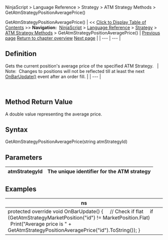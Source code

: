 ﻿
NinjaScript \> Language Reference \> Strategy \> ATM Strategy Methods \> GetAtmStrategyPositionAveragePrice()

GetAtmStrategyPositionAveragePrice()
| \<\< [Click to Display Table of Contents](getatmstrategypositionaveragep.md) \>\> **Navigation:**     [NinjaScript](ninjascript-1.md) \> [Language Reference](language_reference_wip-1.md) \> [Strategy](strategy-1.md) \> [ATM Strategy Methods](atm_strategy_methods-1.md) \> GetAtmStrategyPositionAveragePrice() | [Previous page](getatmstrategymarketposition-1.md) [Return to chapter overview](atm_strategy_methods-1.md) [Next page](getatmstrategypositionquantity-1.md) |
| --- | --- |
## Definition
Gets the current position's average price of the specified ATM Strategy.
 
| Note:  Changes to positions will not be reflected till at least the next [OnBarUpdate()](onbarupdate-1.md) event after an order fill. |
| --- |

 
## Method Return Value
A double value representing the average price.
## 
## Syntax
GetAtmStrategyPositionAveragePrice(string atmStrategyId)
 
## 
## Parameters
| atmStrategyId | The unique identifier for the ATM strategy |
| --- | --- |

## 
## 
## Examples
| ns |
| --- |
| protected override void OnBarUpdate() {      // Check if flat      if (GetAtmStrategyMarketPosition("id") !\= MarketPosition.Flat)           Print("Average price is " \+ GetAtmStrategyPositionAveragePrice("id").ToString());  } |
